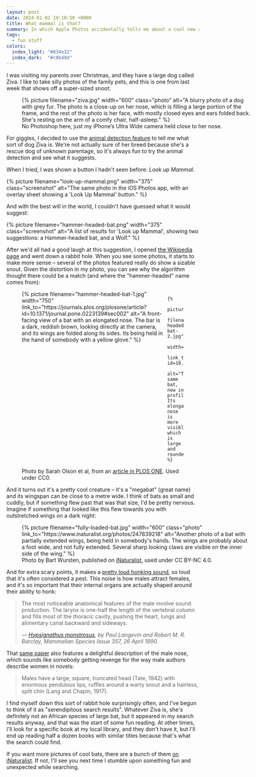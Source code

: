 ```yaml
---
layout: post
date: 2024-01-02 19:10:50 +0000
title: What mammal is that?
summary: In which Apple Photos accidentally tells me about a cool new animal.
tags:
  - fun stuff
colors:
  index_light: "#834e32"
  index_dark:  "#c0b49d"
---
```


I was visiting my parents over Christmas, and they have a large dog called Ziva.
I like to take silly photos of the family pets, and this is one from last week that shows off a super-sized snoot:

<figure style="width: 600px">
  {%
    picture
    filename="ziva.jpg"
    width="600"
    class="photo"
    alt="A blurry photo of a dog with grey fur. The photo is a close-up on her nose, which is filling a large portion of the frame, and the rest of the photo is her face, with mostly closed eyes and ears folded back. She's resting on the arm of a comfy chair, half-asleep."
  %}
  <figcaption>
    No Photoshop here, just my iPhone’s Ultra Wide camera held close to her nose.
  </figcaption>
</figure>

For giggles, I decided to use the [animal detection feature][visual_lookup] to tell me what sort of dog Ziva is.
We're not actually sure of her breed because she's a rescue dog of unknown parentage, so it's always fun to try the animal detection and see what it suggests.

When I tried, I was shown a button I hadn't seen before: *Look up Mammal*.

{%
  picture
  filename="look-up-mammal.png"
  width="375"
  class="screenshot"
  alt="The same photo in the iOS Photos app, with an overlay sheet showing a 'Look Up Mammal' button."
%}

And with the best will in the world, I couldn't have guessed what it would suggest:

{%
  picture
  filename="hammer-headed-bat.png"
  width="375"
  class="screenshot"
  alt="A list of results for 'Look up Mammal', showing two suggestions: a Hammer-headed bat, and a Wolf."
%}

After we'd all had a good laugh at this suggestion, I opened [the Wikipedia page][wiki] and went down a rabbit hole.
When you see some photos, it starts to make more sense – several of the photos featured really do show a sizable snout.
Given the distortion in my photo, you can see why the algorithm thought there could be a match (and where the "hammer-headed" name comes from):

<style>
  #two_up_bats {
    display: grid;
    grid-template-columns: auto auto;
    grid-gap: 10px;
  }
</style>

<figure class="photo">
  <div id="two_up_bats">
    {%
      picture
      filename="hammer-headed-bat-1.jpg"
      width="750"
      link_to="https://journals.plos.org/plosone/article?id=10.1371/journal.pone.0223139#sec002"
      alt="A front-facing view of a bat with an elongated nose. The bar is a dark, reddish brown, looking directly at the camera, and its wings are folded along its sides. Its being held in the hand of somebody with a yellow glove."
    %}

    {%
      picture
      filename="hammer-headed-bat-2.jpg"
      width="750"
      link_to="https://journals.plos.org/plosone/article?id=10.1371/journal.pone.0223139#sec002"
      alt="The same bat, now in profile. Its elongated nose is more visible, which is large and rounded."
    %}
  </div>
  <figcaption>
    Photo by Sarah Olson et al, from an <a href="https://journals.plos.org/plosone/article?id=10.1371/journal.pone.0223139#sec002">article in PLOS ONE</a>.
    Used under CC0.
  </figcaption>
</figure>

And it turns out it's a pretty cool creature – it's a "megabat" (great name) and its wingspan can be close to a metre wide.
I think of bats as small and cuddly, but if something flew past that was that size, I'd be pretty nervous.
Imagine if something that looked like this flew towards you with outstretched wings on a dark night:

<figure style="width: 600px;">
  {%
    picture
    filename="fully-loaded-bat.jpg"
    width="600"
    class="photo"
    link_to="https://www.inaturalist.org/photos/247839218"
    alt="Another photo of a bat with partially extended wings, being held in somebody's hands. The wings are probably about a foot wide, and not fully extended. Several sharp looking claws are visible on the inner side of the wing."
  %}
  <figcaption>
    Photo by Bart Wursten, published on <a href="https://www.inaturalist.org/photos/247839218">iNaturalist</a>, used under CC BY-NC 4.0.
  </figcaption>
</figure>

And for extra scary points, it makes a [pretty loud honking sound], so loud that it's often considered a pest.
This noise is how males attract females, and it's so important that their internal organs are actually shaped around their ability to honk:

> The most noticeable anatomical features of the male involve sound production. The larynx is one-half the length of the vertebral column and fills most of the thoracic cavity, pushing the heart, lungs and alimentary canal backward and sideways.
>
> <cite>— <a href="https://academic.oup.com/mspecies/article/doi/10.2307/3504110/2600338"><em>Hypsignathus monstrosus</em></a>, by Paul Langevin and Robert M. R. Barclay, Mammalian Species Issue 357, 26 April 1990.</cite>

That [same paper](https://academic.oup.com/mspecies/article/doi/10.2307/3504110/2600338) also features a delightful description of the male nose, which sounds like somebody getting revenge for the way male authors describe women in novels:

> Males have a large, square, truncated head (Tate, 1942) with enormous pendulous lips, ruffles around a warty snout and a hairless, split chin (Lang and Chapin, 1917).

I find myself down this sort of rabbit hole surprisingly often, and I've begun to think of it as "serendipitous search results".
Whatever Ziva is, she's definitely not an African species of large bat, but it appeared in my search results anyway, and that was the start of some fun reading.
At other times, I'll look for a specific book at my local library, and they don't have it, but I'll end up reading half a dozen books with similar titles because that's what the search could find.

If you want more pictures of cool bats, there are a bunch of them [on iNaturalist][pics].
If not, I'll see you next time I stumble upon something fun and unexpected while searching.

[visual_lookup]: https://support.apple.com/en-gb/104962
[wiki]: https://en.wikipedia.org/wiki/Hammer-headed_bat
[pretty loud honking sound]: https://www.youtube.com/watch?v=BLm6YVFvNG8
[pics]: https://www.inaturalist.org/observations/144407784
